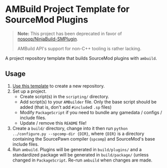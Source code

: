 # AMBuild Project Template for SourceMod Plugins

> **Note:** This project has been deprecated in favor of [nosoop/NinjaBuild-SMPlugin].
> 
> AMBuild API's support for non-C++ tooling is rather lacking.

A project repository template that builds SourceMod plugins with `ambuild`.

[nosoop/NinjaBuild-SMPlugin]: https://github.com/nosoop/NinjaBuild-SMPlugin

## Usage

1. [Use this template][] to create a new repository.
2. Set up a project.
	- Create script(s) in the `scripting/` directory.
	- Add script(s) to your `AMBuilder` file.  Only the base script should be added (that is,
	don't add `#include`d `.sp` files)
	- Modify `PackageScript` if you need to bundle any gamedata / configs / include files.
	- Update / remove this `README` file!
4. Create a `build/` directory, change into it then run
`python ../configure.py --spcomp-dir {DIR}`, where `{DIR}` is a directory containing the
SourcePawn compiler (`spcomp`) and SourceMod's base include files.
5. Run `ambuild`.  Plugins will be generated in `build/plugins/` and a standardized package will
be generated in `build/package/` (unless changed in `PackageScript`.
Re-run `ambuild` when changes are made.

[Use this template]: https://help.github.com/en/articles/creating-a-repository-from-a-template
